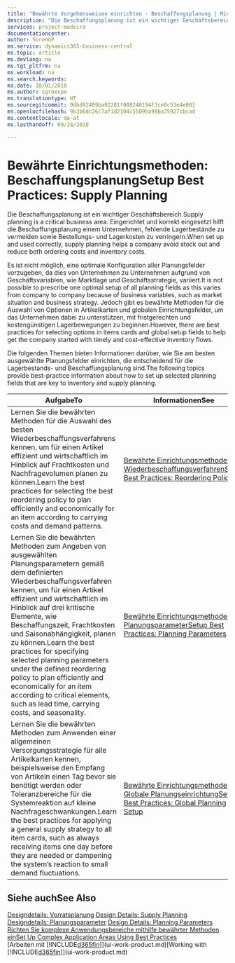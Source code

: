 ```yaml
---
title: "Bewährte Vorgehensweisen einrichten - Beschaffungsplanung | Microsoft Docs"
description: "Die Beschaffungsplanung ist ein wichtiger Geschäftsbereich. Eingerichtet und korrekt eingesetzt hilft die Beschaffungsplanung einem Unternehmen, fehlende Lagerbestände zu vermeiden sowie Bestellungs- und Lagerkosten zu verringern."
services: project-madeira
documentationcenter: 
author: SorenGP
ms.service: dynamics365-business-central
ms.topic: article
ms.devlang: na
ms.tgt_pltfrm: na
ms.workload: na
ms.search.keywords: 
ms.date: 10/01/2018
ms.author: sgroespe
ms.translationtype: HT
ms.sourcegitcommit: 9dbd92409ba02281f008246194f3ce0c53e4e001
ms.openlocfilehash: 9b3b6dc26c7af1d2104c5509ba98ba75927cbcad
ms.contentlocale: de-at
ms.lasthandoff: 09/28/2018

---
```

# <a name="setup-best-practices-supply-planning"></a><span data-ttu-id="6b6be-104">Bewährte Einrichtungsmethoden: Beschaffungsplanung</span><span class="sxs-lookup"><span data-stu-id="6b6be-104">Setup Best Practices: Supply Planning</span></span>
<span data-ttu-id="6b6be-105">Die Beschaffungsplanung ist ein wichtiger Geschäftsbereich.</span><span class="sxs-lookup"><span data-stu-id="6b6be-105">Supply planning is a critical business area.</span></span> <span data-ttu-id="6b6be-106">Eingerichtet und korrekt eingesetzt hilft die Beschaffungsplanung einem Unternehmen, fehlende Lagerbestände zu vermeiden sowie Bestellungs- und Lagerkosten zu verringern.</span><span class="sxs-lookup"><span data-stu-id="6b6be-106">When set up and used correctly, supply planning helps a company avoid stock out and reduce both ordering costs and inventory costs.</span></span>  

 <span data-ttu-id="6b6be-107">Es ist nicht möglich, eine optimale Konfiguration aller Planungsfelder vorzugeben, da dies von Unternehmen zu Unternehmen aufgrund von Geschäftsvariablen, wie Marktlage und Geschäftsstrategie, variiert.</span><span class="sxs-lookup"><span data-stu-id="6b6be-107">It is not possible to prescribe one optimal setup of all planning fields as this varies from company to company because of business variables, such as market situation and business strategy.</span></span> <span data-ttu-id="6b6be-108">Jedoch gibt es bewährte Methoden für die Auswahl von Optionen in Artikelkarten und globalen Einrichtungsfelder, um das Unternehmen dabei zu unterstützen, mit fristgerechten und kostengünstigen Lagerbewegungen zu beginnen.</span><span class="sxs-lookup"><span data-stu-id="6b6be-108">However, there are best practices for selecting options in items cards and global setup fields to help get the company started with timely and cost-effective inventory flows.</span></span>  

 <span data-ttu-id="6b6be-109">Die folgenden Themen bieten Informationen darüber, wie Sie am besten ausgewählte Planungsfelder einrichten, die entscheidend für die Lagerbestands- und Beschaffungsplanung sind.</span><span class="sxs-lookup"><span data-stu-id="6b6be-109">The following topics provide best-practice information about how to set up selected planning fields that are key to inventory and supply planning.</span></span>  

|<span data-ttu-id="6b6be-110">**Aufgabe**</span><span class="sxs-lookup"><span data-stu-id="6b6be-110">**To**</span></span>|<span data-ttu-id="6b6be-111">**Informationen**</span><span class="sxs-lookup"><span data-stu-id="6b6be-111">**See**</span></span>|  
|------------|-------------|  
|<span data-ttu-id="6b6be-112">Lernen Sie die bewährten Methoden für die Auswahl des besten Wiederbeschaffungsverfahrens kennen, um für einen Artikel effizient und wirtschaftlich im Hinblick auf Frachtkosten und Nachfragevolumen planen zu können.</span><span class="sxs-lookup"><span data-stu-id="6b6be-112">Learn the best practices for selecting the best reordering policy to plan efficiently and economically for an item according to carrying costs and demand patterns.</span></span>|[<span data-ttu-id="6b6be-113">Bewährte Einrichtungsmethoden: Wiederbeschaffungsverfahren</span><span class="sxs-lookup"><span data-stu-id="6b6be-113">Setup Best Practices: Reordering Policies</span></span>](setup-best-practices-reordering-policies.md)|  
|<span data-ttu-id="6b6be-114">Lernen Sie die bewährten Methoden zum Angeben von ausgewählten Planungsparametern gemäß dem definierten Wiederbeschaffungsverfahren kennen, um für einen Artikel effizient und wirtschaftlich im Hinblick auf drei kritische Elemente, wie Beschaffungszeit, Frachtkosten und Saisonabhängigkeit, planen zu können.</span><span class="sxs-lookup"><span data-stu-id="6b6be-114">Learn the best practices for specifying selected planning parameters under the defined reordering policy to plan efficiently and economically for an item according to critical elements, such as lead time, carrying costs, and seasonality.</span></span>|[<span data-ttu-id="6b6be-115">Bewährte Einrichtungsmethoden: Planungsparameter</span><span class="sxs-lookup"><span data-stu-id="6b6be-115">Setup Best Practices: Planning Parameters</span></span>](setup-best-practices-planning-parameters.md)|  
|<span data-ttu-id="6b6be-116">Lernen Sie die bewährten Methoden zum Anwenden einer allgemeinen Versorgungsstrategie für alle Artikelkarten kennen, beispielsweise den Empfang von Artikeln einen Tag bevor sie benötigt werden oder Toleranzbereiche für die Systemreaktion auf kleine Nachfrageschwankungen.</span><span class="sxs-lookup"><span data-stu-id="6b6be-116">Learn the best practices for applying a general supply strategy to all item cards, such as always receiving items one day before they are needed or dampening the system’s reaction to small demand fluctuations.</span></span>|[<span data-ttu-id="6b6be-117">Bewährte Einrichtungsmethoden: Globale Planungseinrichtung</span><span class="sxs-lookup"><span data-stu-id="6b6be-117">Setup Best Practices: Global Planning Setup</span></span>](setup-best-practices-global-planning-setup.md)|  

## <a name="see-also"></a><span data-ttu-id="6b6be-118">Siehe auch</span><span class="sxs-lookup"><span data-stu-id="6b6be-118">See Also</span></span>  
 <span data-ttu-id="6b6be-119">[Designdetails: Vorratsplanung](design-details-supply-planning.md) </span><span class="sxs-lookup"><span data-stu-id="6b6be-119">[Design Details: Supply Planning](design-details-supply-planning.md) </span></span>  
 <span data-ttu-id="6b6be-120">[Designdetails: Planungsparameter](design-details-planning-parameters.md) </span><span class="sxs-lookup"><span data-stu-id="6b6be-120">[Design Details: Planning Parameters](design-details-planning-parameters.md) </span></span>  
 [<span data-ttu-id="6b6be-121">Richten Sie komplexe Anwendungsbereiche mithilfe bewährter Methoden ein</span><span class="sxs-lookup"><span data-stu-id="6b6be-121">Set Up Complex Application Areas Using Best Practices</span></span>](set-up-complex-application-areas-using-best-practices.md)  
 <span data-ttu-id="6b6be-122">[Arbeiten mit [!INCLUDE[d365fin](includes/d365fin_md.md)]](ui-work-product.md)</span><span class="sxs-lookup"><span data-stu-id="6b6be-122">[Working with [!INCLUDE[d365fin](includes/d365fin_md.md)]](ui-work-product.md)</span></span>

